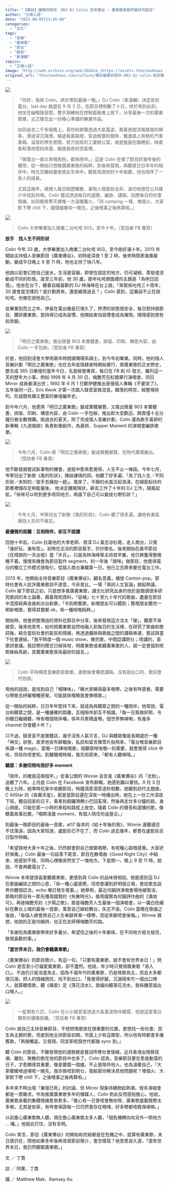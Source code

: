 ```yaml
---
title: "【專訪】優雅的陪伴　903 DJ Colin 告別電台 — 廣東歌是我們最好的語言"
author: "立場人語"
date: "2021-09-05T23:45:00"
categories:
  - "文化"
tags:
  - "音樂"
  - "廣東歌"
  - "商台"
  - "錄音"
  - "麥濠麟"
topics:
  - "立場人語"
image: "http://web.archive.org/web/2020im_/https://assets.thestandnews.com/media/photos/colin-19.png"
original_url: "thestandnews.com/culture/專訪優雅的陪伴-903-dj-colin-告別電台-廣東歌是我們最好的語言"
---
```

![](http://web.archive.org/web/2020im_/https://assets.thestandnews.com/media/photos/colin-19.png)

> 「你好，我係 Colin。終於嚟到最後一晚。」DJ Colin（麥濠麟）決定告別電台，last day 就選在 9 月 3 日。在節目裡倒數了十日，終於來到此刻，他坐在幽暗錄音間，雙手熟練地在控制面板推上按下，分享最後一次的廣東歌單，忐忑像交出一份精心準備的畢業作品。
> 
> 如同過去二千多個晚上，音符和歌聲透過大氣電波，乘着夜間涼風搖晃的頻率，滑過深沉海港，越過昏黃路燈，穿過樹葉的間隙，飄進路上奔馳的汽車車廂、溫習的學生房間、努力加班的工廈辦公室，或是盤旋在臨睡前，映着柔和落地燈的床邊，融進長夜的空氣裡。
> 
> 「做電台一直以來嘅角色，都係陪伴。」這是 Colin 在做了節目好幾年後的體悟，從一開始只想推廣廣東歌的純粹，到後來發現，與聽眾日日年年的相伴中，時光交織結疊進彼此生命中，聽眾見證他的十年蛻變，他也陪伴了一些人的成長。
> 
> 尤其這兩年，城裡人每日經歷離散，事物人情面目全非，渴切地想在公共媒介中找到共鳴。Colin 嘗試透過每日的選歌、編排、講稿，回應每日的社會情緒，如同極夜寒天裡堆一方溫暖篝火，「同 camping 一樣，堆個火、大家飲下嘢 chill 下，圍個爐暖咗一晚先，之後嘅事之後再算啦。」

![](http://web.archive.org/web/2020im_/https://assets.thestandnews.com/media/photos/41375520_1231802366970080_402335691427545088_n.jpg)
> Colin 大學畢業加入商業二台叱咤 903，至今十年。（受訪者 FB 專頁）

**放手　找人生不同形狀**

Colin 今年 33 歲，大學畢業加入商業二台叱咤 903，至今剛好滿十年。2013 年開始主持個人音樂節目《廣東爆谷》，初時是深夜 1 至 2 時，後來時間表幾番變動，變成平日晚上 9 至 11 時，他也主持了快八年。

他說以前會幻想自己是水，生活是容器，即使在固定的地方，仍可凝結、蒸發或流動成不同的形態。直至三年前，他 30 歲。那年叱咤頒獎禮的主題是「為明日回憶」，他坐在台下，聽着自細喜歡的 DJ 林海峰在台上說，「來緊係叱咤三十周年，30 歲會是怎樣的？是計劃將來，還是緬懷過去？」Colin 感到，這番話不止在說叱咤，也像在說他自己。

從畢業到而立之年，停留在電台像是已很久了，停滯的狀態很安全，每日堅持做節目、鑽研廣東歌，堅持得已成為習慣，他開始害怕習慣會成為懶惰，隱隱感到想有些改變。

![](http://web.archive.org/web/2020im_/https://assets.thestandnews.com/media/photos/191166300_324828422336655_1714929869837048128_n.jpg)
> 「明日之廣東歌」推出限量 903 本實體書，排版、印刷、構思內容，由 Colin 一手包辦。（受訪者 FB 專頁）

於是，他回到浸會大學用兩年時間讀傳理系碩士，到今年初畢業。同時，他的個人音樂計劃「明日之廣東歌」也在去年疫情肆虐時開始實行，將廣東歌的正史野史，整合成 365 日樂壇的當年今日，先是經營專頁，每日在 FB 和 IG 發文，羅列這一天的歷年大小事，例如 1999 年 4 月 30 日，梅艷芳在紅館舉行演唱會，同日 Mirror 成員姜濤出世；1992 年 6 月 1 日鄭伊健推出首張個人專輯《不要哭了》，五年後同一日，Eric Kwok 才第一次踏入錄音室做混音。錯落的時空，經整理排列，形成既有趣又豐富的樂壇編年史。

到今年六月，他更將「明日之廣東歌」變成實體展覽，又推出限量 903 本實體書，排版、印刷、構思內容，由 Colin 一手包辦，推出即大受歡迎，開賣僅十五分鐘已被全數預購。剛過去的夏天，除了完成個人音樂計劃，Colin 還為歌手黃妍的新專輯《九道痕跡》負責影像創作，為黃妍、Supper Moment 的演唱會編排歌單。

![](http://web.archive.org/web/2020im_/https://assets.thestandnews.com/media/photos/196780062_329115425241288_5695882732053284621_n_n8zV1TY.jpg)
> 今年六月，Colin 將「明日之廣東歌」變成實體展覽，在時代廣場展出。（受訪者 FB 專頁）

他不斷發掘嘗試新事物的機會，過程中愈來愈覺得，人生不止一條路。今年七月，岑寧兒出了新歌《風的形狀》，陳詠謙填的詞，他聽了好多遍，「為了找人生／不同形狀／未知的／放手去擁抱一趟」。風來了，平靜的水面泛起浪濤，在綿密起伏的節奏裡儲存足夠能量後， 他決定離開現狀，辭去工作了十年的 DJ 工作，隨風起航，「係咪可以吹到更多唔同地方，再搵下自己可以變成乜嘢形狀？」

![](http://web.archive.org/web/2020im_/https://assets.thestandnews.com/media/photos/241026364_10224694886935859_7746935510594048074_n.jpg)
> 今年七月，岑寧兒出了新歌《風的形狀》，Colin 聽了很多遍，讓他有勇氣擁抱人生的不碓定。

**最優雅的距離：互相陪伴，卻互不認識**

回想十年前，Colin 拉着他的大學老師、資深 DJ 黃志淙衫尾，走入商台，只覺「幾好玩、幾有型」。初時在志淙的節目幫手，抄抄歌名，後來開始在晨早節目《在晴朗的一天出發》當「步兵」，只是為林海峰等主持買早餐，他已興奮得整晚睡不着。慢慢有機會為節目製作 segment，約一年後「開咪」做節目，他覺得電台的獨立工作模式很吸引，從踏入商台兼職第一日，他已立志將來要在電台工作。

2013 年，他開始主持音樂節目《廣東爆谷》，顧名思義，播放 Canton-pop。那時社會有人批評廣東歌詞不達意，今非昔比，一場「填詞人文盲論」掀起熱議，Colin 接下節目之初，只是想多推廣廣東歌，讀文化研究出身的他於是閱讀很多研究歌詞的本土論著，藉着爬梳資料，「惡補」七十至九十年代的歌曲，盡量在節目中混搭經典金曲和派台新歌，「令到啲舊歌，新嘅朋友可以聽到；舊嘅朋友聽完一啲新嘅歌，覺得其實都 ok，係一種咁嘅純粹。」

開始時，他會把整理過的資料在節目中分享，後來發現這方法太「硬」，聽眾不易接受。後來他思考，如何把廣東歌自然地融入到每日的生活裡，在研究了歌曲和歌詞後，結合當刻社會的氣氛和情緒，再透過鋪排與歌曲之間的講稿串連，嘗試與當下社會連結，「我平時度一個 music show，揀完歌，中間諗講啲乜；唔講的，首歌詞會講。我諗嘢的模式已經係咁，明廣東歌或者聽廣東歌的人，就一定會搵到呢啲蛛絲馬跡，其實廣東歌真係最好的語言。」

![](http://web.archive.org/web/2020im_/https://assets.thestandnews.com/media/photos/239806800_10224694888375895_1836996613815040992_n_JrTWSeF.jpg)
> Colin 平時構思音樂節目歌單，選歌後會構思講稿，沒有說出口的，歌詞會代他說。

用他的話說，是找到自己「嗰陣味」，「睇大家睇得最多嘅嘢，之後有咩感覺，需要乜嘢歌去紓緩嗰種感覺，可能就係嗰晚我會揀嘅歌。」

從一開始的純粹，日日年年堅持下來，就成為與聽眾之間的一種陪伴。他常說，電台和聽眾之間，是一種優雅的距離，互相陪伴卻互不相識，「每一日我做好啲，令你聽日繼續聽，咪有嗰個陪伴囉，係年月累積返嚟。個世界無㗎喇，有幾多 channel 你會聽十年？」

只不過，錄音室不是實體店，幾乎沒有人氣可言，DJ 與聽眾像是長期處於一種「神交」狀態，直至他宣布辭職後，私訊和留言像雪片般飛來，「電台嘅音樂節目係講一種 magic，當嗰一日揀啱嘅歌，個聽眾咁啱嗰一刻需要，就會覺得 click 中咗，但係你唔會知。到離職嘅時候，我先知原來，『都有人聽㗎喎。」

**聽眾：多謝佢陪咗我好多 moment**

「陪伴，的確是這兩個字。」從事公關的 Winnie 自言是《廣東爆谷》的「忠粉」，追聽了六年。上月底 Colin 在 Facebook 宣布辭職，她感到難以置信。9 月 3 日晚上九時，她準時在家中收聽節目，時鐘滴答滴答逐秒倒數，她聽到初代主題曲，C AllStar 的《夜幕天星》，那是當節目還在深夜一時播出時，她在上一份工作深夜下班，獨自回家的日子，乘車到銅鑼灣轉小巴回荃灣，然後再走廿多分鐘的路，身心俱疲，只能在那一小時的車程和路程上放空，隨着 Colin 的聲音和選播的歌，像聽着故事壯膽，「嗰啲凌晨 moment，有個人陪住你返屋企。」

到最後一晚節目的最後一首歌，at17 版本的《給十年後的我》，Winnie 邊聽邊忍不住落淚，因為大家知道，盧凱彤已不在了，而 Colin 過去幾年，都會在盧凱彤忌日製作特輯。

「希望我哋大家十年之後，仍然都會對自己做緊嘅嘢，有呢種心跳嘅感覺。大家好好保重。」Colin 最後一句話落下尾音，節目在散場曲《Good Night City》中結束，她感到不捨，同時心裡像突然空了一塊地方。下星期一，晚上 9 至 11 時，她說，不會再聽電台了。

Winnie 本來就很喜愛聽廣東歌，更感到與 Colin 的品味很相投。她能感到這 DJ 在歌曲編排之間的心思，「係一種心靈感應，佢唔會講到好明個立場，會從歌去話畀你聽個諗法，echo 嗰日發生嘅事。」她舉例，最近何韻詩演唱會場地被取消，那晚的節目有一節先播周國賢的《失散時光》，接周國賢為何韻詩作曲的《滿地可》，再接梅艶芳的《夕陽之歌》，那是梅艶芳人生最後一個演唱會，以一襲白色婚紗在舞台上唱的最後一首歌，寓意自己嫁給舞台，矢志不渝。Colin 當晚在歌曲之後說，「每個人總會將自己人生奉獻畀某一樣嘢，而從來都唔會後悔。」Winnie 猜想，他說的正是何韻詩，也正在走師傅梅艶芳的路。

「多謝佢為廣東歌帶來好多養分，希望佢之後的十年都係，在不同地方發光發亮，做很喜歡的事。」

**「當世界末日，我仍會聽廣東歌」**

《廣東爆谷》的節目簡介，有這一句，「只要有廣東歌，就不會有世界末日！」問 Colin 是否至小已偏愛廣東歌，卻不盡然。他說，年少時只覺得廣東歌「易入口」，不過仍只是消遣為主，因為千禧年代的廣東歌，仍是情歌為主，而且大多都很沉溺，把人的情緒困住，找不到出口，「我覺得好膩，沉溺得來冇一個出口俾人，就算聽情歌，聽《痛愛》定《落花流水》，我偏向聽落花流水，我係鍾意搵出口嘅人。」

![](http://web.archive.org/web/2020im_/https://assets.thestandnews.com/media/photos/240252624_387018409450989_1070384236282934277_n.jpg)
> 一星期有六日，Colin 在小小錄音室透過大氣電波陪伴聽眾，他說這是電台獨有的優雅距離。（受訪者 FB 專頁）

Colin 說自己主持音樂節目，不想把情歌放在很重要的位置，更想找一些社會、民生為主題的歌，但直到他主持節目初期，市面上少有這類型，所以他有時都會多播舊歌，「再接觸返，又發現，同宜家呢個世代都幾 sync 到。」

聽 Colin 的節目，不難發現他的選歌總是嘗試呼應社會情緒，近月香港出現移民潮，離別、聚散的歌在他的節目中也多了。Colin 認為，音樂節目要在愈是動蕩的日子，才愈顯得其重要，像是要圍一個爐，不止是陪伴他人，也為溫暖自己，「大家暖暖哋過埋呢一晚先，我亦做唔到啲乜，我點幫你解決其他問題呢？堆個火、大家飲下嘢 chill 下，之後嘅事之後再算啦。」

多年來不時出現「樂壇已死」的討論，但 Mirror 現象持續掀起熱潮，很多演唱會都是一票難求。作為推廣廣東歌多年的傳媒人，Colin 對此反而感到擔心，他說，廣東歌承載的集體情緒愈來愈多，「擔心有一日會唔會無咗呀，廣東歌盛載既嘢太多喇，尤其是依家，有咩會保證每一日仍然會存在嘅啫，好多嘢都唔擔保㗎嘛。」

以前擔心廣東歌無人聽，現在擔心廣東歌太多人聽，「個危機轉向咗另外一啲地方 … 囉。」他就此打住，沒有言明。

Colin 笑言，節目《廣東爆谷》的開始和完結都是在危機之中，就算有廣東歌，末日感仍在，問他如果多年後再改寫節目簡介，會怎樣寫？他苦思良久道，「當有世界末日，我仍然聽緊廣東歌。」

文 ／ 丁喬

訪 ／ 阿果、丁喬

攝 ／ Matthew Mak、Ramsey Au